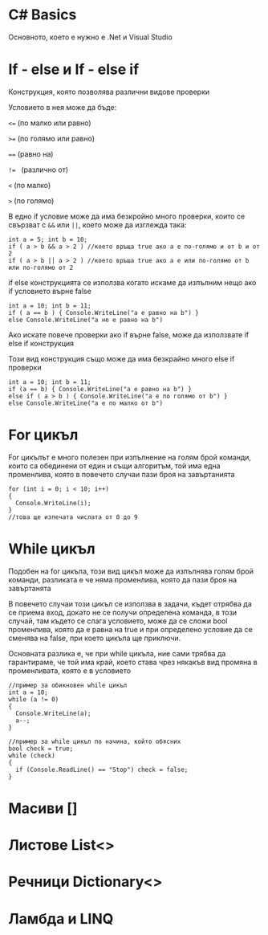 # C# Basics

Основното, което е нужно е .Net и Visual Studio

# If - else и If - else if

Конструкция, която позволява различни видове проверки

Условието в нея може да бъде:

`<=` (по малко или равно)

`>=` (по голямо или равно)

`==` (равно на)

`!= ` (различно от)

`<` (по малко)

`>` (по голямо)



В едно if условие може да има безкройно много проверки, които се свързват с `&&` или `||`, което може да изглежда така:
```
int a = 5; int b = 10;
if ( a > b && a > 2 ) //което връща true ако а е по-голямо и от b и от 2
if ( a > b || a > 2 ) //което връша true ако а е или по-голямо от b или по-голямо от 2
```

if else конструкцията се използва когато искаме да изпълним нещо ако if условието върне false

```
int a = 10; int b = 11;
if ( a == b ) { Console.WriteLine("a е равно на b") }
else Console.WriteLine("а не е равно на b")

```

Ако искате повече проверки ако if върне false, може да използвате if else if конструкция

Този вид конструкция също може да има безкрайно много else if проверки
```
int a = 10; int b = 11;
if (a == b) { Console.WriteLine("a е равно на b") }
else if ( a > b ) { Console.WriteLine("a е по голямо от b") }
else Console.WriteLine("a е по малко от b")
```

# For цикъл

For цикълът е много полезен при изпълнение на голям брой команди, които са обединени от един и същи алгоритъм,
той има една променлива, която в повечето случаи пази броя на завъртанията

```
for (int i = 0; i < 10; i++) 
{
  Console.WriteLine(i);
}
//това ще изпечата числата от 0 до 9
```

# While цикъл 

Подобен на for цикъла, този вид цикъл може да изпълнява голям брой команди, разликата е че няма променлива, която да пази броя на завъртанята

В повечето случаи този цикъл се използва в задачи, къдет отрябва да се приема вход, докато не се получи определена команда, в този случай, там където се слага условието, може да се сложи bool променлива, която да е равна на true и при определено условие да се сменява на false, при което цикъла ще приключи.


Основната разлика е, че при while цикъла, ние сами трябва да гарантираме, че той има край, което става чрез някакъв вид промяна в променливата, която е в условието
```
//пример за обикновен while цикъл
int a = 10;
while (a != 0) 
{
  Console.WriteLine(a);
  a--;
}
```

```
//пример за while цикъл по начина, който обясних
bool check = true;
while (check)
{
  if (Console.ReadLine() == "Stop") check = false; 
}
```

# Масиви []


# Листове List<>


# Речници Dictionary<>


# Ламбда и LINQ
